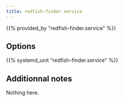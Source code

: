 ```yaml
---
title: redfish-finder.service
---
```


{{% provided_by "redfish-finder.service" %}}

## Options

{{% systemd_unit "redfish-finder.service" %}}

## Additionnal notes

Nothing here.